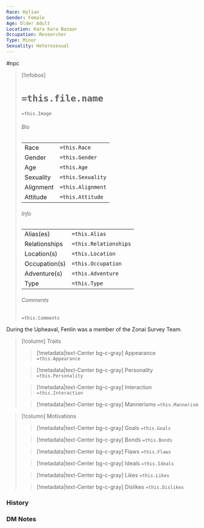 ```yaml
---
Race: Hylian
Gender: Female
Age: Older Adult
Location: Kara Kara Bazaar
Occupation: Researcher
Type: Minor
Sexuality: Heterosexual
---
```

 #npc 

> [!infobox]
> # `=this.file.name`
> `=this.Image`
> ###### Bio
> |  |  |
> | ---- | ---- |
> | Race | `=this.Race` |
> | Gender | `=this.Gender` |
> | Age | `=this.Age` |
> | Sexuality | `=this.Sexuality` |
> | Alignment | `=this.Alignment` |
> | Attitude | `=this.Attitude` |
> ###### Info
> |  |  |
> | ---- | ---- |
> | Alias(es) | `=this.Alias` |
> | Relationships | `=this.Relationships` |
> | Location(s) | `=this.Location` |
> | Occupation(s) | `=this.Occupation` |
> | Adventure(s) | `=this.Adventure` |
> | Type | `=this.Type` |
> ###### Comments
> `=this.Comments`


During the Upheaval, Fenlin was a member of the Zonai Survey Team.


> [!column] Traits
>> [!metadata|text-Center bg-c-gray] Appearance
>> `=this.Appearance`
>
>> [!metadata|text-Center bg-c-gray] Personality
>> `=this.Personality`
>
>> [!metadata|text-Center bg-c-gray] Interaction
>> `=this.Interaction`
>
>> [!metadata|text-Center bg-c-gray] Mannerisms
>> `=this.Mannerism`
>

> [!column] Motivations
>> [!metadata|text-Center bg-c-gray] Goals
>> `=this.Goals`
>
>> [!metadata|text-Center bg-c-gray] Bonds
>> `=this.Bonds`
>
>> [!metadata|text-Center bg-c-gray] Flaws
>> `=this.Flaws`
>
>> [!metadata|text-Center bg-c-gray] Ideals
>> `=this.Ideals`
>
>> [!metadata|text-Center bg-c-gray] Likes
>> `=this.Likes`
>
>> [!metadata|text-Center bg-c-gray] Dislikes
>> `=this.Dislikes`
>

### History



### DM Notes


